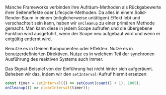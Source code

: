 Manche Frameworks verbinden ihre Aufräum-Methoden als Rückgabewerte ihrer Seiteneffekte oder Lifecycle-Methoden. Da alles in einem Solid-Render-Baum in einem (möglicherweise untätigen) Effekt lebt und verschachtelt sein kann, haben wir `onCleanup` zu einer primären Methode gemacht. Man kann diese in jedem Scope aufrufen und die übergebene Funktion wird ausgeführt, wenn der Scope neu aufgebaut wird und wenn er entgültig entfernt wird.

Benutze es in Deinen Komponenten oder Effekten. Nutze es in benutzerdefinierten Direktiven. Nutze es in welchem Teil der synchronen Ausführung des reaktiven Systems auch immer.

Das Signal-Beispiel von der Einführung hat nicht hinter sich aufgeräumt. Beheben wir das, indem wir den `setInterval`-Aufruf hiermit ersetzen:

```js
const timer = setInterval(() => setCount(count() + 1), 1000);
onCleanup(() => clearInterval(timer));
```